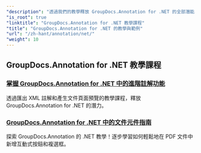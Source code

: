 ```yaml
---
"description": "透過我們的教學釋放 GroupDocs.Annotation for .NET 的全部潛能。無縫整合、增強協作並簡化工作流程。"
"is_root": true
"linktitle": "GroupDocs.Annotation for .NET 教學課程"
"title": "GroupDocs.Annotation for .NET 的教學與範例"
"url": "/zh-hant/annotation/net/"
"weight": 10
---
```


## GroupDocs.Annotation for .NET 教學課程
### [掌握 GroupDocs.Annotation for .NET 中的進階註解功能](./master-advanced-annotation-features/)
透過匯出 XML 註解和產生文件頁面預覽的教學課程，釋放 GroupDocs.Annotation for .NET 的潛力。
### [GroupDocs.Annotation for .NET 中的文件元件指南](./guide-to-document-components/)
探索 GroupDocs.Annotation 的 .NET 教學！逐步學習如何輕鬆地在 PDF 文件中新增互動式按鈕和複選框。